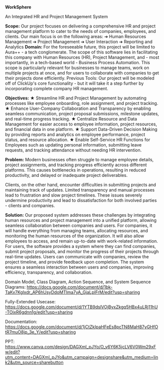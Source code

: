 **WorkSphere**

An Integrated HR and Project Management System

**Scope:**
 Our project focuses on delivering a comprehensive HR and project management platform to cater to the
needs of companies, employees, and clients. Our main focus is on the following areas:
➔ Human Resources Management
➔ Project Management
➔ User Interaction
➔ Reporting and Analytics
**Domain:** For the foreseeable future, this project will be limited to Aura++ - a tech conglomerate.
The scope of this software lies in facilitating this company with Human Resources (HR), Project
Management, and - most importantly, in a tech-based world - Business Process Automation. This scope
is particularly relevant for businesses to manage teams, work on multiple projects at once, and for users
to collaborate with companies to get their projects done efficiently.
Previous Tools: Our project will be modeled off of ClickUp's core functionality - but it will take it a step
further by incorporating complete company HR management.

**Objectives:**
★ Streamline HR and Project Management by automating processes like employee onboarding,
role assignment, and project tracking.
★ Enhance User-Company Collaboration and Transparency by enabling seamless
communication, project proposal submissions, milestone updates, and real-time progress
tracking.
★ Centralize Resource and Data Management for easier access to employee information, project
resources, and financial data in one platform.
★ Support Data-Driven Decision Making by providing reports and analytics on employee
performance, project status, and resource allocation.
★ Enable Self-Service HR Functions for Employees such as updating personal information,
submitting leave requests, and tracking attendance without needing HR intervention.

**Problem:**
Modern businesses often struggle to manage employee details, project assignments, and
tracking progress efficiently across different platforms. This causes bottlenecks in operations,
resulting in reduced productivity, and delayed or inadequate project deliverables.

Clients, on the other hand, encounter difficulties in submitting projects and maintaining track of
updates. Limited transparency and manual processes lead to frustration and slow project
timelines. These issues severely undermine productivity and lead to dissatisfaction for both
involved parties - clients and companies.

**Solution:**
Our proposed system addresses these challenges by integrating human resources and project
management into a unified platform, allowing seamless collaboration between companies and
users.
For companies, it will handle everything from managing teams, allocating resources, and
monitoring the human resources of the organization. It will also allow employees to access, and
remain up-to-date with work-related information.
For users, the software provides a system where they can find companies, submit project
proposals, and monitor the progress of their projects through real-time updates. Users can
communicate with companies, review the project timeline, and provide feedback upon
completion. The system ensures a seamless interaction between users and companies,
improving efficiency, transparency, and collaboration.

Domain Model, Class Diagram, Action Sequence, and System Sequence Diagrams: 
https://docs.google.com/document/d/1bk-TaKv7Kglxdr_AP6hUsyDdoMTIma7yA_GjaLplFrM/edit?usp=sharing

Fully-Extended Usecase:
https://docs.google.com/document/d/1YTB9dslVOjByxZkgq5HBx4uLRj11hU-TOixR6gdnn1g/edit?usp=sharing

Documentation:
https://docs.google.com/document/d/1jCtZkIpaHFeEs8pcTN8MaH87yGHfOtR7muO8jp_3e_Y/edit?usp=sharing

PPT:
https://www.canva.com/design/DAGXml_pJYo/O_y6Y6K5jcLV6V0Wm29xFw/edit?utm_content=DAGXml_pJYo&utm_campaign=designshare&utm_medium=link2&utm_source=sharebutton
